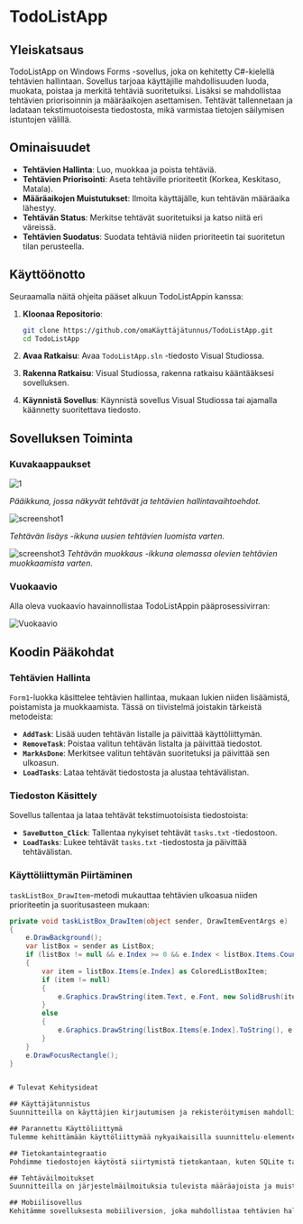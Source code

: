 # TodoListApp

## Yleiskatsaus

TodoListApp on Windows Forms -sovellus, joka on kehitetty C#-kielellä tehtävien hallintaan. Sovellus tarjoaa käyttäjille mahdollisuuden luoda, muokata, poistaa ja merkitä tehtäviä suoritetuiksi. Lisäksi se mahdollistaa tehtävien priorisoinnin ja määräaikojen asettamisen. Tehtävät tallennetaan ja ladataan tekstimuotoisesta tiedostosta, mikä varmistaa tietojen säilymisen istuntojen välillä.

## Ominaisuudet

- **Tehtävien Hallinta**: Luo, muokkaa ja poista tehtäviä.
- **Tehtävien Priorisointi**: Aseta tehtäville prioriteetit (Korkea, Keskitaso, Matala).
- **Määräaikojen Muistutukset**: Ilmoita käyttäjälle, kun tehtävän määräaika lähestyy.
- **Tehtävän Status**: Merkitse tehtävät suoritetuiksi ja katso niitä eri väreissä.
- **Tehtävien Suodatus**: Suodata tehtäviä niiden prioriteetin tai suoritetun tilan perusteella.

## Käyttöönotto

Seuraamalla näitä ohjeita pääset alkuun TodoListAppin kanssa:

1. **Kloonaa Repositorio**:
    ```bash
    git clone https://github.com/omaKäyttäjätunnus/TodoListApp.git
    cd TodoListApp
    ```

2. **Avaa Ratkaisu**:
    Avaa `TodoListApp.sln` -tiedosto Visual Studiossa.

3. **Rakenna Ratkaisu**:
    Visual Studiossa, rakenna ratkaisu kääntääksesi sovelluksen.

4. **Käynnistä Sovellus**:
    Käynnistä sovellus Visual Studiossa tai ajamalla käännetty suoritettava tiedosto.

## Sovelluksen Toiminta

### Kuvakaappaukset

![1](https://github.com/user-attachments/assets/1c4a57c8-5eda-48e9-b69e-399ab8942ed6)

*Pääikkuna, jossa näkyvät tehtävät ja tehtävien hallintavaihtoehdot.*

![screenshot1](https://github.com/user-attachments/assets/61e4e6b8-8b66-4c7e-af9a-c579b91deaee)

*Tehtävän lisäys -ikkuna uusien tehtävien luomista varten.*

![screenshot3](https://github.com/user-attachments/assets/88cb9b57-ef31-47e4-874a-56582da5e659)
*Tehtävän muokkaus -ikkuna olemassa olevien tehtävien muokkaamista varten.*

### Vuokaavio

Alla oleva vuokaavio havainnollistaa TodoListAppin pääprosessivirran:

![Vuokaavio](diagrams/flowchart.png)

## Koodin Pääkohdat

### Tehtävien Hallinta

`Form1`-luokka käsittelee tehtävien hallintaa, mukaan lukien niiden lisäämistä, poistamista ja muokkaamista. Tässä on tiivistelmä joistakin tärkeistä metodeista:

- **`AddTask`**: Lisää uuden tehtävän listalle ja päivittää käyttöliittymän.
- **`RemoveTask`**: Poistaa valitun tehtävän listalta ja päivittää tiedostot.
- **`MarkAsDone`**: Merkitsee valitun tehtävän suoritetuksi ja päivittää sen ulkoasun.
- **`LoadTasks`**: Lataa tehtävät tiedostosta ja alustaa tehtävälistan.

### Tiedoston Käsittely

Sovellus tallentaa ja lataa tehtävät tekstimuotoisista tiedostoista:

- **`SaveButton_Click`**: Tallentaa nykyiset tehtävät `tasks.txt` -tiedostoon.
- **`LoadTasks`**: Lukee tehtävät `tasks.txt` -tiedostosta ja päivittää tehtävälistan.

### Käyttöliittymän Piirtäminen

`taskListBox_DrawItem`-metodi mukauttaa tehtävien ulkoasua niiden prioriteetin ja suoritusasteen mukaan:

```csharp
private void taskListBox_DrawItem(object sender, DrawItemEventArgs e)
{
    e.DrawBackground();
    var listBox = sender as ListBox;
    if (listBox != null && e.Index >= 0 && e.Index < listBox.Items.Count)
    {
        var item = listBox.Items[e.Index] as ColoredListBoxItem;
        if (item != null)
        {
            e.Graphics.DrawString(item.Text, e.Font, new SolidBrush(item.Color), e.Bounds);
        }
        else
        {
            e.Graphics.DrawString(listBox.Items[e.Index].ToString(), e.Font, new SolidBrush(e.ForeColor), e.Bounds);
        }
    }
    e.DrawFocusRectangle();
}


# Tulevat Kehitysideat

## Käyttäjätunnistus
Suunnitteilla on käyttäjien kirjautumisen ja rekisteröitymisen mahdollisuus. Tämä mahdollistaa tehtävien hallinnan käyttäjäkohtaisesti ja synkronoinnin eri laitteiden välillä.

## Parannettu Käyttöliittymä
Tulemme kehittämään käyttöliittymää nykyaikaisilla suunnittelu-elementeillä ja teemoilla. Tavoitteena on parantaa käyttäjäkokemusta ja visuaalista ilmettä.

## Tietokantaintegraatio
Pohdimme tiedostojen käytöstä siirtymistä tietokantaan, kuten SQLite tai SQL Server. Tämä mahdollistaa paremman tehtävien hallinnan ja tehokkaammat kyselyt.

## Tehtäväilmoitukset
Suunnitteilla on järjestelmäilmoituksia tulevista määräajoista ja muistutuksista, jotta käyttäjät eivät unohda tärkeiden tehtävien erääntymisiä.

## Mobiilisovellus
Kehitämme sovelluksesta mobiiliversion, joka mahdollistaa tehtävien hallinnan myös liikkeellä ollessa ja tarjoaa synkronoinnin eri laitteiden välillä.

